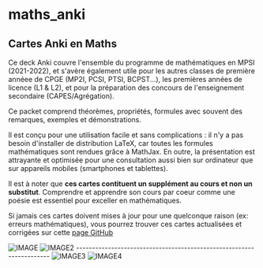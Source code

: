 # maths_anki

## Cartes Anki en Maths

Ce deck Anki couvre l'ensemble du programme de mathématiques en MPSI (2021-2022), et s'avère également utile pour les autres classes de première annéee de CPGE (MP2I, PCSI, PTSI, BCPST...), les premières années de licence (L1 & L2), et pour la préparation des concours de l'enseignement secondaire (CAPES/Agrégation).

Ce packet comprend théorèmes, propriétés, formules avec souvent des remarques, exemples et démonstrations.

Il est conçu pour une utilisation facile et sans complications : il n'y a pas besoin d'installer de distribution LaTeX, car toutes les formules mathématiques sont rendues grâce à MathJax. En outre, la présentation est attrayante et optimisée pour une consultation aussi bien sur ordinateur que sur appareils mobiles (smartphones et tablettes).

Il est à noter que **ces cartes contituent un supplément au cours et non un substitut**. Comprendre et apprendre son cours par coeur comme une poésie est essentiel pour exceller en mathématiques.

Si jamais ces cartes doivent mises à jour pour une quelconque raison (ex: erreurs mathématiques), vous pourrez trouver ces cartes actualisées et corrigées sur cette [page GitHub](https://github.com/Vilnante/maths_anki/)

<img src="https://github-production-user-asset-6210df.s3.amazonaws.com/134857429/254636466-2c374792-0e24-401e-a83c-f5fa12f83306.jpg" alt="IMAGE">
<img src="https://github-production-user-asset-6210df.s3.amazonaws.com/134857429/254636382-6665a87b-cf11-4195-b511-f923b0b62bbc.jpg" alt="IMAGE2">
---------------------------------------------------------------------
<img src="https://github-production-user-asset-6210df.s3.amazonaws.com/134857429/254639135-25e43c18-ce86-4a13-8d4f-9cd2e4e1003e.jpg" alt="IMAGE3">
<img src="https://github-production-user-asset-6210df.s3.amazonaws.com/134857429/254639183-64dbafa7-5a6c-4cde-bdcf-dd1e1c73d95f.jpg" alt="IMAGE4">
